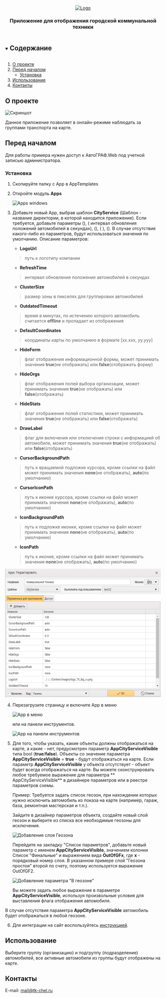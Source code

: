 <br />
<p align="center">
  <a href="https://www.tk-nav.ru/">
    <img src="img/logo_TK_big_ru.png" alt="Logo" width="133" height="29">
  </a>

<h3 align="center">Приложение для отображения городской коммунальной техники</h3>


<!-- TABLE OF CONTENTS -->
<details open="open">
  <summary><h2 style="display: inline-block">Содержание</h2></summary>
  <ol>
    <li>
      <a href="#о-проекте">О проекте</a>
    </li>
    <li>
      <a href="#перед-началом">Перед началом</a>
      <ul>
        <li><a href="#установка">Установка</a></li>
      </ul>
    </li>
    <li><a href="#использование">Использование</a></li>
    <li><a href="#контакты">Контакты</a></li>
  </ol>
</details>

## О проекте

![Скриншот](img/screen.png)

Данное приложение позволяет в онлайн-режиме наблюдать за группами транспорта на карте.

## Перед началом

Для работы примера нужен доступ к АвтоГРАФ.Web под учетной записью администратора.

### Установка

1. Скопируйте папку с App в AppTemplates

2. Откройте модуль **Apps**

   ![Apps windows](img/menu-apps.png)

2. Добавьте новый App, выбрав шаблон **CityService** (Шаблон - название директории, в которой находится приложение).
   Если требуется, добавьте параметры  (),  (
   интервал обновления положений автомобилей в секундах),  (),  (
   ),  (). В случае отсутствия какого-либо из параметров, будут использоваться значения по умолчанию. Описание
   параметров:
   * **LogoUrl**
   > путь к логотипу компании
    * **RefreshTime**
   > интервал обновления положения автомобилей в секундах
    * **ClusterSize**
   > размер зоны в пикселях для группировки автомобилей
    * **OutdatedTimeout**
   > время в минутах, по истечению которого автомобиль считается **offline** и пропадает из отображения
    * **DefaultCoordinates**
   > координаты карты по умолчанию в формате [xx.xxx, yy.yyy]
    * **HideForm**
   > флаг отображения информационной формы, может принимать значения **true**(не отображать) или **false**(отображать форму)
    * **HideOrgs**
   > флаг отображения полей выбора организации, может принимать значения **true**(не отображать) или **false**(отображать)
    * **HideStats**
   > флаг отображения полей статистики, может принимать значения **true**(не отображать) или **false**(отображать)
    * **DrawLabel**
   > флаг для включения или отключения строки с информацией об автомобиле, может принимать значения **true**(не отображать) или **false**(отображать)
   * **CursorBackgroundPath**
   > путь к вращаемой подложке курсора, кроме ссылки на файл может принимать значения **none**(не отображать), **auto**(по умолчанию)
    * **CursorIconPath**
   > путь к иконке курсора, кроме ссылки на файл может принимать значения **none**(не отображать), **auto**(по умолчанию)
    * **IconBackgroundPath**
   > путь к подложке иконки, кроме ссылки на файл может принимать значения **none**(не отображать), **auto**(по умолчанию)
    * **IconPath**
   > путь к иконке, кроме ссылки на файл может принимать значения **none**(не отображать), **auto**(по умолчанию)

![Меню](img/adding-app.png)

4. Перезагрузите страницу и включите App в меню

   ![App в меню](img/app-in-menu.png)

   или на панели инструментов.

   ![App на панели инструментов](img/app-on-panel.png)

5. Для того, чтобы указать, какие объекты должны отображаться на карте, а какие - нет, предусмотрен параметр
   **AppCityServiceVisible** типа bool (**true**/**false**). Объекты со значение параметра **AppCityServiceVisible**
   = **true** - будут отображаться на карте. Если параметр **AppCityServiceVisible** у объекта отсутствует - объект
   будет всегда отображаться на карте. Вы можете сконструировать любое требуемое выражение для параметра **
   AppCityServiceVisible** в дизайнере параметров или в реестре параметров схемы.

   Пример:
   Требуется задать список геозон, при нахождении которых нужно исключить автомобиль из показа на карте (например,
   гараж, база, ремонтная мастерская и т.п.).

   Зайдите в дизайнер параметров объекта, создайте новый слой геозон и выберите из списка все необходимые геозоны для
   исключения.

   ![Добавление слоя Геозона](img/add-geofences.png)

   Перейдите на закладку "Список параметров", добавьте новый параметр с именем **AppCityServiceVisible**, значением
   колонки Список "Финальные" и выражением вида **OutOfGFx**, где **x** - порядковый номер слоя. В указанном примере
   слой "Геозона простоя" второй по счету, поэтому используется выражение OutOfGF2.

   ![Добавление параметра "В геозоне"](img/boolean-parameter.png)

   Вы можете задать любое выражение в параметре **AppCityServiceVisible**, используя произвольные условия для
   выставления флага отображения автомобиля.

В случае отсутствия параметра **AppCityServiceVisible** автомобиль будет отображаться в любой геозоне.

6. Для интеграции на сайт воспользуйтесь <a href="integration/readme.md">инструкцией</a>.

<!-- USAGE EXAMPLES -->

## Использование

Выберите группу (организацию) и подгруппу (подразделение) автомобилей, все активные автомобили из группы будут
отображены на карте.

<!-- CONTACT -->

## Контакты

E-mail: <a href="mailto:mail@tk-chel.ru">mail@tk-chel.ru</a>